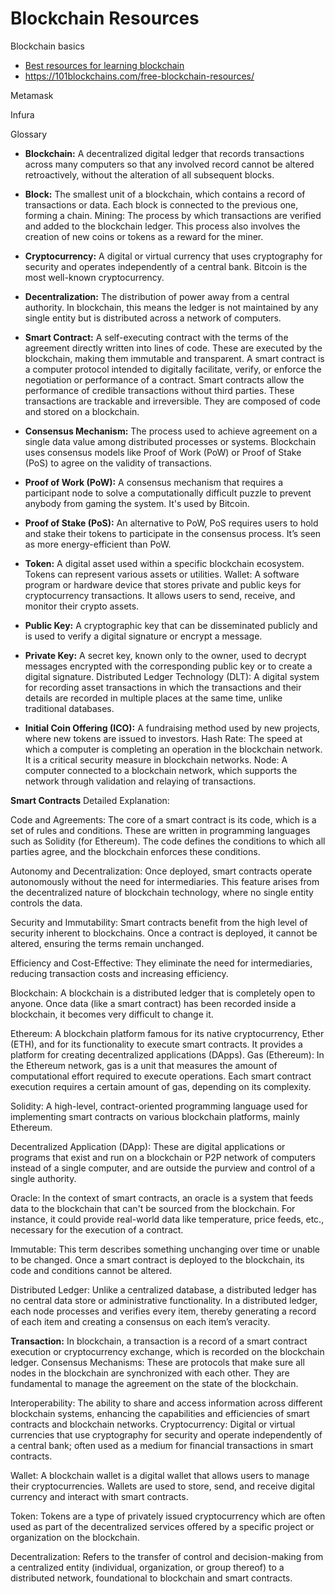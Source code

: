 # Blockchain Resources

Blockchain basics

* [Best resources for learning blockchain](https://medium.com/coinmonks/best-resources-to-learn-blockchain-development-in-2023-cdd03bab58db)
* https://101blockchains.com/free-blockchain-resources/


Metamask

Infura



Glossary

- **Blockchain:** A decentralized digital ledger that records transactions across many computers so that any involved record cannot be altered retroactively, without the alteration of all subsequent blocks.

- **Block:**  The smallest unit of a blockchain, which contains a record of transactions or data. Each block is connected to the previous one, forming a chain.
Mining: The process by which transactions are verified and added to the blockchain ledger. This process also involves the creation of new coins or tokens as a reward for the miner.

- **Cryptocurrency:** A digital or virtual currency that uses cryptography for security and operates independently of a central bank. Bitcoin is the most well-known cryptocurrency.

- **Decentralization:** The distribution of power away from a central authority. In blockchain, this means the ledger is not maintained by any single entity but is distributed across a network of computers.

- **Smart Contract:** A self-executing contract with the terms of the agreement directly written into lines of code. These are executed by the blockchain, making them immutable and transparent. A smart contract is a computer protocol intended to digitally facilitate, verify, or enforce the negotiation or performance of a contract. Smart contracts allow the performance of credible transactions without third parties. These transactions are trackable and irreversible. They are composed of code and stored on a blockchain.
  
- **Consensus Mechanism:** The process used to achieve agreement on a single data value among distributed processes or systems. Blockchain uses consensus models like Proof of Work (PoW) or Proof of Stake (PoS) to agree on the validity of transactions.

- **Proof of Work (PoW):** A consensus mechanism that requires a participant node to solve a computationally difficult puzzle to prevent anybody from gaming the system. It's used by Bitcoin.
  
- **Proof of Stake (PoS):** An alternative to PoW, PoS requires users to hold and stake their tokens to participate in the consensus process. It’s seen as more energy-efficient than PoW.
  
- **Token:** A digital asset used within a specific blockchain ecosystem. Tokens can represent various assets or utilities.
Wallet: A software program or hardware device that stores private and public keys for cryptocurrency transactions. It allows users to send, receive, and monitor their crypto assets.

- **Public Key:** A cryptographic key that can be disseminated publicly and is used to verify a digital signature or encrypt a message.

- **Private Key:** A secret key, known only to the owner, used to decrypt messages encrypted with the corresponding public key or to create a digital signature.
Distributed Ledger Technology (DLT): A digital system for recording asset transactions in which the transactions and their details are recorded in multiple places at the same time, unlike traditional databases.

- **Initial Coin Offering (ICO):** A fundraising method used by new projects, where new tokens are issued to investors.
Hash Rate: The speed at which a computer is completing an operation in the blockchain network. It is a critical security measure in blockchain networks.
Node: A computer connected to a blockchain network, which supports the network through validation and relaying of transactions.

**Smart Contracts**
Detailed Explanation:


Code and Agreements:
The core of a smart contract is its code, which is a set of rules and conditions. These are written in programming languages such as Solidity (for Ethereum). The code defines the conditions to which all parties agree, and the blockchain enforces these conditions.

Autonomy and Decentralization: Once deployed, smart contracts operate autonomously without the need for intermediaries. This feature arises from the decentralized nature of blockchain technology, where no single entity controls the data.

Security and Immutability: Smart contracts benefit from the high level of security inherent to blockchains. Once a contract is deployed, it cannot be altered, ensuring the terms remain unchanged.

Efficiency and Cost-Effective: They eliminate the need for intermediaries, reducing transaction costs and increasing efficiency.

Blockchain: A blockchain is a distributed ledger that is completely open to anyone. Once data (like a smart contract) has been recorded inside a blockchain, it becomes very difficult to change it.

Ethereum: A blockchain platform famous for its native cryptocurrency, Ether (ETH), and for its functionality to execute smart contracts. It provides a platform for creating decentralized applications (DApps).
Gas (Ethereum): In the Ethereum network, gas is a unit that measures the amount of computational effort required to execute operations. Each smart contract execution requires a certain amount of gas, depending on its complexity.

Solidity: A high-level, contract-oriented programming language used for implementing smart contracts on various blockchain platforms, mainly Ethereum.

Decentralized Application (DApp): These are digital applications or programs that exist and run on a blockchain or P2P network of computers instead of a single computer, and are outside the purview and control of a single authority.

Oracle: In the context of smart contracts, an oracle is a system that feeds data to the blockchain that can't be sourced from the blockchain. For instance, it could provide real-world data like temperature, price feeds, etc., necessary for the execution of a contract.

Immutable: This term describes something unchanging over time or unable to be changed. Once a smart contract is deployed to the blockchain, its code and conditions cannot be altered.

Distributed Ledger: Unlike a centralized database, a distributed ledger has no central data store or administrative functionality. In a distributed ledger, each node processes and verifies every item, thereby generating a record of each item and creating a consensus on each item’s veracity.

**Transaction:**  In blockchain, a transaction is a record of a smart contract execution or cryptocurrency exchange, which is recorded on the blockchain ledger.
Consensus Mechanisms: These are protocols that make sure all nodes in the blockchain are synchronized with each other. They are fundamental to manage the agreement on the state of the blockchain.

Interoperability: The ability to share and access information across different blockchain systems, enhancing the capabilities and efficiencies of smart contracts and blockchain networks.
Cryptocurrency: Digital or virtual currencies that use cryptography for security and operate independently of a central bank; often used as a medium for financial transactions in smart contracts.

Wallet: A blockchain wallet is a digital wallet that allows users to manage their cryptocurrencies. Wallets are used to store, send, and receive digital currency and interact with smart contracts.

Token: Tokens are a type of privately issued cryptocurrency which are often used as part of the decentralized services offered by a specific project or organization on the blockchain.

Decentralization: Refers to the transfer of control and decision-making from a centralized entity (individual, organization, or group thereof) to a distributed network, foundational to blockchain and smart contracts.
